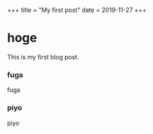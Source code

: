 +++
title = "My first post"
date = 2019-11-27
+++

# hoge

This is my first blog post.

### fuga

fuga

### piyo

piyo